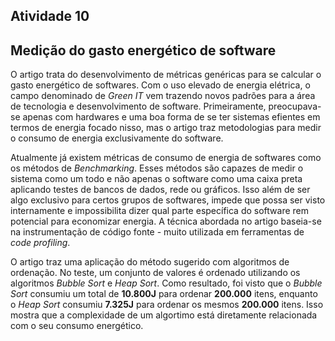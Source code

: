 Atividade 10
----

## Medição do gasto energético de software

O artigo trata do desenvolvimento de métricas genéricas para se calcular o gasto energético de softwares.
Com o uso elevado de energia elétrica, o campo denominado de *Green IT* vem trazendo novos padrões para a
área de tecnologia e desenvolvimento de software. Primeiramente, preocupava-se apenas com hardwares e uma boa
forma de se ter sistemas efientes em termos de energia focado nisso, mas o artigo traz metodologias para medir
o consumo de energia exclusivamente do software.

Atualmente já existem métricas de consumo de energia de softwares como os métodos de *Benchmarking*. Esses
métodos são capazes de medir o sistema como um todo e não apenas o software como uma caixa preta aplicando testes
de bancos de dados, rede ou gráficos. Isso além de ser algo exclusivo para certos grupos de softwares, impede que 
possa ser visto internamente e impossibilita dizer qual parte específica do software rem potencial para economizar
energia. A técnica abordada no artigo baseia-se na instrumentação de código fonte - muito utilizada em ferramentas
de *code profiling*.

O artigo traz uma aplicação do método sugerido com algoritmos de ordenação. No teste, um conjunto de valores é ordenado
utilizando os algoritmos *Bubble Sort* e *Heap Sort*. Como resultado, foi visto que o *Bubble Sort* consumiu um total de **10.800J** 
para ordenar **200.000** itens, enquanto o *Heap Sort* consumiu **7.325J** para ordenar os mesmos **200.000** itens. Isso
mostra que a complexidade de um algortimo está diretamente relacionada com o seu consumo energético.